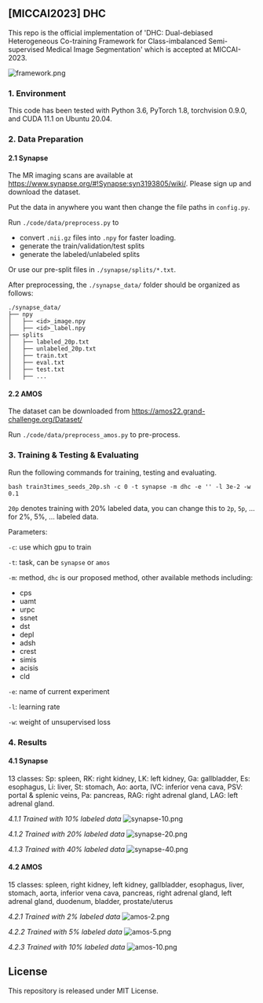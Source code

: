 



## [MICCAI2023] DHC

This repo is the official implementation of 'DHC: Dual-debiased Heterogeneous Co-training Framework for Class-imbalanced Semi-supervised Medical Image Segmentation' which is accepted at MICCAI-2023.

![framework.png](./images/framework.png)

### 1. Environment

This code has been tested with Python 3.6, PyTorch 1.8, torchvision 0.9.0, and CUDA 11.1 on Ubuntu 20.04.

### 2. Data Preparation

#### 2.1 Synapse
The MR imaging scans are available at https://www.synapse.org/#!Synapse:syn3193805/wiki/.
Please sign up and download the dataset. 

Put the data in anywhere you want then change the file paths in `config.py`.

Run `./code/data/preprocess.py` to 
- convert `.nii.gz` files into `.npy` for faster loading. 
- generate the train/validation/test splits
- generate the labeled/unlabeled splits 

Or use our pre-split files in `./synapse/splits/*.txt`. 

After preprocessing, the `./synapse_data/` folder should be organized as follows:

```shell
./synapse_data/
├── npy
│   ├── <id>_image.npy
│   ├── <id>_label.npy
├── splits
│   ├── labeled_20p.txt
│   ├── unlabeled_20p.txt
│   ├── train.txt
│   ├── eval.txt
│   ├── test.txt
│   ├── ...
```

#### 2.2 AMOS
The dataset can be downloaded from https://amos22.grand-challenge.org/Dataset/

Run `./code/data/preprocess_amos.py` to pre-process.

### 3. Training & Testing & Evaluating

Run the following commands for training, testing and evaluating.

```shell
bash train3times_seeds_20p.sh -c 0 -t synapse -m dhc -e '' -l 3e-2 -w 0.1
```
`20p` denotes training with 20% labeled data, you can change this to `2p`, `5p`, ... for 2%, 5%, ... labeled data.

Parameters:

`-c`: use which gpu to train

`-t`: task, can be `synapse` or `amos`

`-m`: method, `dhc` is our proposed method, other available methods including:
- cps
- uamt
- urpc
- ssnet
- dst
- depl
- adsh
- crest
- simis
- acisis
- cld

`-e`: name of current experiment

`-l`: learning rate

`-w`: weight of unsupervised loss


### 4. Results

#### 4.1 Synapse

13 classes: Sp: spleen, RK: right kidney, LK: left kidney, Ga: gallbladder, Es: esophagus, Li: liver, St: stomach, Ao: aorta, IVC: inferior vena cava, PSV: portal & splenic veins, Pa: pancreas, RAG: right adrenal gland, LAG: left adrenal gland.

_4.1.1 Trained with 10% labeled data_
![synapse-10.png](./images/synapse-10.png)

_4.1.2 Trained with 20% labeled data_
![synapse-20.png](./images/synapse-20.png)

_4.1.3 Trained with 40% labeled data_
![synapse-40.png](./images/synapse-40.png)

#### 4.2 AMOS

15 classes: spleen, right kidney, left kidney, gallbladder, esophagus, liver, stomach, aorta, inferior vena cava, pancreas, right adrenal gland, left adrenal gland, duodenum, bladder, prostate/uterus

_4.2.1 Trained with 2% labeled data_
![amos-2.png](./images/amos-2.png)

_4.2.2 Trained with 5% labeled data_
![amos-5.png](./images/amos-5.png)

_4.2.3 Trained with 10% labeled data_
![amos-10.png](./images/amos-10.png)


## License

This repository is released under MIT License.

